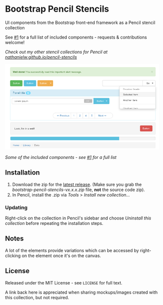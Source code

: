 # Bootstrap Pencil Stencils

UI components from the Bootstrap front-end framework as a Pencil stencil collection

See [#1](/../../issues/1) for a full list of included components - requests & contributions welcome!

*Check out my other stencil collections for Pencil at [nathanielw.github.io/pencil-stencils](http://nathanielw.github.io/pencil-stencils/)*

![Example mockup made with the collection](/misc/preview.png)

_Some of the included components - see [#1](/../../issues/1) for a full list_

## Installation
1. Download the zip for the [latest release](https://github.com/nathanielw/Bootstrap-Pencil-Stencils/releases/latest). (Make sure you grab the _bootstrap-pencil-stencils-vx.x.x.zip_ file, **not** the source code zip).
2. In Pencil, install the .zip via _Tools_ > _Install new collection..._

### Updating
Right-click on the collection in Pencil's sidebar and choose _Uninstall this collection_ before repeating the installation steps.

## Notes
A lot of the elements provide variations which can be accessed by right-clicking on the element once it's on the canvas.

## License
Released under the MIT License - see `LICENSE` for full text.

A link back here is appreciated when sharing mockups/images created with this collection, but not required.
